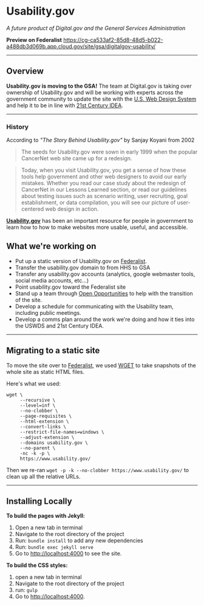 # Usability.gov

_A future product of Digital.gov and the General Services Administration_

**Preview on Federalist** https://cg-ca533af2-85d8-48d5-b022-a488db3d069b.app.cloud.gov/site/gsa/digitalgov-usability/

---

## Overview

**Usability.gov is moving to the GSA!**
The team at Digital.gov is taking over ownership of Usability.gov and will be working with experts across the government community to update the site with the [U.S. Web Design System](https://designsystem.digital.gov/) and help it to be in line with [21st Century IDEA](https://digital.gov/resources/21st-century-integrated-digital-experience-act/).



---



### History

According to _"The Story Behind Usability.gov"_ by Sanjay Koyani from 2002

> The seeds for Usability.gov were sown in early 1999 when the popular CancerNet web site came up for a redesign.

> Today, when you visit Usability.gov, you get a sense of how these tools help government and other web designers to avoid our early mistakes. Whether you read our case study about the redesign of CancerNet in our Lessons Learned section, or read our guidelines about testing issues such as scenario writing, user recruiting, goal establishment, or data compilation, you will see our picture of user-centered web design in action.


[**Usability.gov**](Usability.gov) has been an important resource for people in government to learn how to how to make websites more usable, useful, and accessible.


## What we're working on

- Put up a static version of Usability.gov on [Federalist](https://federalist.18f.gov/).
- Transfer the usability.gov domain to from HHS to GSA
- Transfer any usability.gov accounts (analytics, google webmaster tools, social media accounts, etc...)
- Point usability.gov toward the Federalist site
- Stand up a team through [Open Opportunities](https://openopps.usajobs.gov/) to help with the transition of the site.
- Develop a schedule for communicating with the Usability team, including public meetings.
- Develop a comms plan around the work we're doing and how it ties into the USWDS and 21st Century IDEA.



---


## Migrating to a static site

To move the site over to [Federalist](https://federalist.18f.gov/), we used [WGET](https://www.gnu.org/software/wget/manual/wget.html) to take snapshots of the whole site as static HTML files.

Here's what we used:

```
wget \
     --recursive \
     --level=inf \
     --no-clobber \
     --page-requisites \
     --html-extension \
     --convert-links \
     --restrict-file-names=windows \
     --adjust-extension \
     --domains usability.gov \
     --no-parent \
     -nc -k -p \
     https://www.usability.gov/
```

Then we re-ran `wget -p -k --no-clobber https://www.usability.gov/` to clean up all the relative URLs.

---

## Installing Locally



**To build the pages with Jekyll:**
1. Open a new tab in terminal
1. Navigate to the root directory of the project
1. Run: `bundle install` to add any new dependencies
1. Run: `bundle exec jekyll serve`
1. Go to <http://localhost:4000> to see the site.

**To build the CSS styles:**
1. open a new tab in terminal
2. Navigate to the root directory of the project
3. run: `gulp`
4. Go to <http://localhost:4000>.
